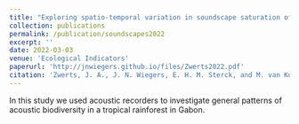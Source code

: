 ```yaml
---
title: "Exploring spatio-temporal variation in soundscape saturation of a logged African tropical rainforest"
collection: publications
permalink: /publication/soundscapes2022
excerpt: ''
date: 2022-03-03
venue: 'Ecological Indicators'
paperurl: 'http://jnwiegers.github.io/files/Zwerts2022.pdf'
citation: 'Zwerts, J. A., J. N. Wiegers, E. H. M. Sterck, and M. van Kuijk (2022). Exploring spatio-temporal variation in soundscape saturation of a logged African tropical rainforest. Ecological Indicators, 137, 10872.'
---
```

In this study we used acoustic recorders to investigate general patterns of acoustic biodiversity in a tropical rainforest in Gabon.
